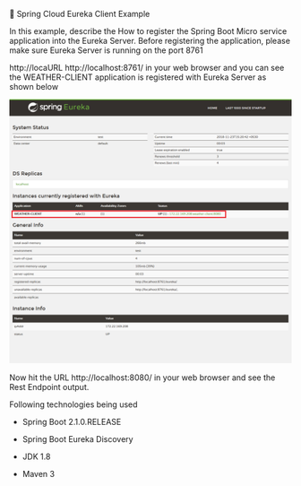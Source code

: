 🍃 Spring Cloud Eureka Client Example

In this example, describe the How to register the Spring Boot Micro service application
into the Eureka Server. Before registering the application, please make sure Eureka Server is running on the 
port 8761

http://locaURL http://localhost:8761/ in your web browser and you can see the WEATHER-CLIENT application 
is registered with Eureka Server as shown below

![alt text](https://github.com/eshanwp/spring-cloud-eureka-service/blob/master/eureka-weather-client/img/Screenshot_2018-11-23%20Eureka.png)

Now hit the URL http://localhost:8080/ in your web browser and see the Rest Endpoint output.

Following technologies being used

* Spring Boot 2.1.0.RELEASE

* Spring Boot Eureka Discovery

* JDK 1.8

* Maven 3